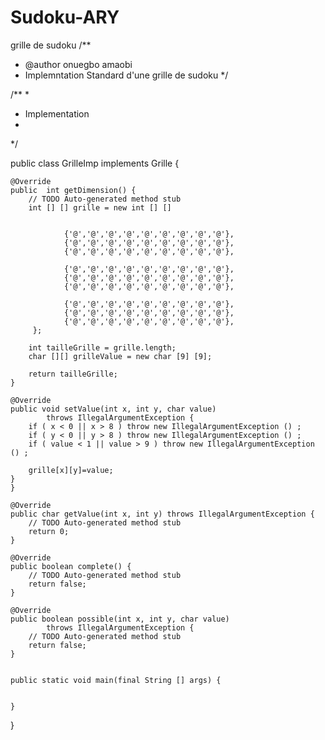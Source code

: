 # Sudoku-ARY
grille de sudoku
/**
 * @author onuegbo amaobi
 * Implemntation Standard d'une grille de sudoku
 */





/**
 *
 * Implementation
 *
 */

public class GrilleImp implements Grille {

	@Override
	public  int getDimension() {
		// TODO Auto-generated method stub
		int [] [] grille = new int [] []

				
			 	{'@','@','@','@','@','@','@','@','@'},
				{'@','@','@','@','@','@','@','@','@'},
				{'@','@','@','@','@','@','@','@','@'},
				
				{'@','@','@','@','@','@','@','@','@'},
				{'@','@','@','@','@','@','@','@','@'},
				{'@','@','@','@','@','@','@','@','@'},
				
				{'@','@','@','@','@','@','@','@','@'},
				{'@','@','@','@','@','@','@','@','@'},
				{'@','@','@','@','@','@','@','@','@'},
		 };

		int tailleGrille = grille.length;
		char [][] grilleValue = new char [9] [9];

		return tailleGrille;
	}

	@Override
	public void setValue(int x, int y, char value)
			throws IllegalArgumentException {
		if ( x < 0 || x > 8 ) throw new IllegalArgumentException () ;
		if ( y < 0 || y > 8 ) throw new IllegalArgumentException () ;
		if ( value < 1 || value > 9 ) throw new IllegalArgumentException () ;
		
		grille[x][y]=value;
	}
	}

	@Override
	public char getValue(int x, int y) throws IllegalArgumentException {
		// TODO Auto-generated method stub
		return 0;
	}

	@Override
	public boolean complete() {
		// TODO Auto-generated method stub
		return false;
	}

	@Override
	public boolean possible(int x, int y, char value)
			throws IllegalArgumentException {
		// TODO Auto-generated method stub
		return false;
	}


	public static void main(final String [] args) {


	}



}
